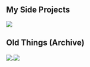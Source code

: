 

## My Side Projects

<a href="https://github.com/GKerfImf/DePuzzle">
  <img align="center" src="https://github-readme-stats.vercel.app/api/pin/?username=GKerfImf&repo=DePuzzle" />
</a>

## Old Things (Archive) 

<a href="https://github.com/GKerfImf/ProjectEuler">
  <img align="center" src="https://github-readme-stats.vercel.app/api/pin/?username=GKerfImf&repo=ProjectEuler" />
</a>
<a href="https://github.com/GKerfImf/homework">
  <img align="center" src="https://github-readme-stats.vercel.app/api/pin/?username=GKerfImf&repo=homework" />
</a>



<!--
**GKerfImf/GKerfImf** is a ✨ _special_ ✨ repository because its `README.md` (this file) appears on your GitHub profile.

Here are some ideas to get you started:

- 🔭 I’m currently working on ...
- 🌱 I’m currently learning ...
- 👯 I’m looking to collaborate on ...
- 🤔 I’m looking for help with ...
- 💬 Ask me about ...
- 📫 How to reach me: ...
- 😄 Pronouns: ...
- ⚡ Fun fact: ...
-->
